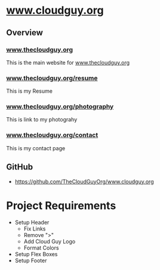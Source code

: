 # www.cloudguy.org

## Overview
### www.thecloudguy.org
This is the main website for www.thecloudguy.org

### www.thecloudguy.org/resume
This is my Resume

### www.thecloudguy.org/photography
This is link to my photograhy

### www.thecloudguy.org/contact
This is my contact page


## GitHub
- https://github.com/TheCloudGuyOrg/www.cloudguy.org


# Project Requirements
- Setup Header
    - Fix Links
    - Remove ">"
    - Add Cloud Guy Logo
    - Format Colors
- Setup Flex Boxes
- Setup Footer





